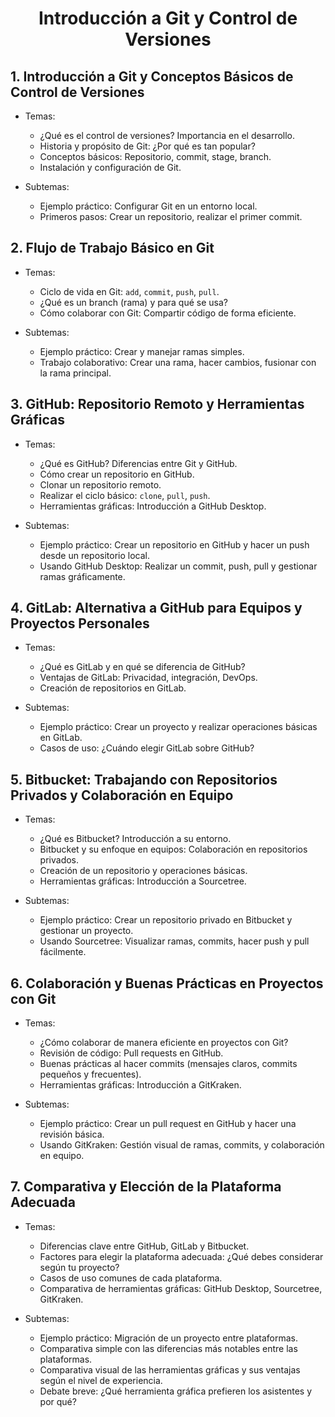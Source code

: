 **<h1 align="center">Introducción a Git y Control de Versiones</h1>**

## 1. Introducción a Git y Conceptos Básicos de Control de Versiones

* Temas:
    * ¿Qué es el control de versiones? Importancia en el desarrollo.
    * Historia y propósito de Git: ¿Por qué es tan popular?
    * Conceptos básicos: Repositorio, commit, stage, branch.
    * Instalación y configuración de Git.

* Subtemas:
    * Ejemplo práctico: Configurar Git en un entorno local.
    * Primeros pasos: Crear un repositorio, realizar el primer commit.

## 2. Flujo de Trabajo Básico en Git

* Temas:
    * Ciclo de vida en Git: `add`, `commit`, `push`, `pull`.
    * ¿Qué es un branch (rama) y para qué se usa?
    * Cómo colaborar con Git: Compartir código de forma eficiente.

* Subtemas:
    * Ejemplo práctico: Crear y manejar ramas simples.
    * Trabajo colaborativo: Crear una rama, hacer cambios, fusionar con la rama principal.

## 3. GitHub: Repositorio Remoto y Herramientas Gráficas

* Temas:
    * ¿Qué es GitHub? Diferencias entre Git y GitHub.
    * Cómo crear un repositorio en GitHub.
    * Clonar un repositorio remoto.
    * Realizar el ciclo básico: `clone`, `pull`, `push`.
    * Herramientas gráficas: Introducción a GitHub Desktop.

* Subtemas:
    * Ejemplo práctico: Crear un repositorio en GitHub y hacer un push desde un repositorio local.
    * Usando GitHub Desktop: Realizar un commit, push, pull y gestionar ramas gráficamente.

## 4. GitLab: Alternativa a GitHub para Equipos y Proyectos Personales

* Temas:
    * ¿Qué es GitLab y en qué se diferencia de GitHub?
    * Ventajas de GitLab: Privacidad, integración, DevOps.
    * Creación de repositorios en GitLab.

* Subtemas:
    * Ejemplo práctico: Crear un proyecto y realizar operaciones básicas en GitLab.
    * Casos de uso: ¿Cuándo elegir GitLab sobre GitHub?

## 5. Bitbucket: Trabajando con Repositorios Privados y Colaboración en Equipo

* Temas:
    * ¿Qué es Bitbucket? Introducción a su entorno.
    * Bitbucket y su enfoque en equipos: Colaboración en repositorios privados.
    * Creación de un repositorio y operaciones básicas.
    * Herramientas gráficas: Introducción a Sourcetree.

* Subtemas:
    * Ejemplo práctico: Crear un repositorio privado en Bitbucket y gestionar un proyecto.
    * Usando Sourcetree: Visualizar ramas, commits, hacer push y pull fácilmente.

## 6. Colaboración y Buenas Prácticas en Proyectos con Git

* Temas:
    * ¿Cómo colaborar de manera eficiente en proyectos con Git?
    * Revisión de código: Pull requests en GitHub.
    * Buenas prácticas al hacer commits (mensajes claros, commits pequeños y frecuentes).
    * Herramientas gráficas: Introducción a GitKraken.

* Subtemas:
    * Ejemplo práctico: Crear un pull request en GitHub y hacer una revisión básica.
    * Usando GitKraken: Gestión visual de ramas, commits, y colaboración en equipo.

## 7. Comparativa y Elección de la Plataforma Adecuada

* Temas:
    * Diferencias clave entre GitHub, GitLab y Bitbucket.
    * Factores para elegir la plataforma adecuada: ¿Qué debes considerar según tu proyecto?
    * Casos de uso comunes de cada plataforma.
    * Comparativa de herramientas gráficas: GitHub Desktop, Sourcetree, GitKraken.

* Subtemas:
    * Ejemplo práctico: Migración de un proyecto entre plataformas.
    * Comparativa simple con las diferencias más notables entre las plataformas.
    * Comparativa visual de las herramientas gráficas y sus ventajas según el nivel de experiencia.
    * Debate breve: ¿Qué herramienta gráfica prefieren los asistentes y por qué?